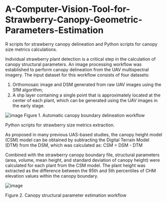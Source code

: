 # A-Computer-Vision-Tool-for-Strawberry-Canopy-Geometric-Parameters-Estimation
R scripts for strawberry canopy delineation and Python scripts for canopy size metrics calculations.

Individual strawberry plant detection is a critical step in the calculation of canopy structural parameters. An image processing workflow was established to perform canopy delineation from the UAV multispectral imagery. The input dataset for this workflow consists of four datasets: 
1) Orthomosaic image and DSM generated from raw UAV images using the SfM algorithm;  
2) A shp layer containing a single point that is approximately located at the center of each plant, which can be generated using the UAV images in the early stage.

![image](https://github.com/TimothyCaiwang/A-Computer-Vision-Tool-for-Strawberry-Canopy-Geometric-Parameters-Estimation/assets/41359035/b68135a9-9871-4415-abd6-e1e503b006ff)
Figure 1. Automatic canopy boundary delineation workflow


Python scripts for strawberry size metrics extraction. 

As proposed in many previous UAS-based studies, the canopy height model (CSM) model can be obtained by subtracting the Digital Terrain Model (DTM) from the DSM, which was calculated as:
CSM = DSM - DTM
 
Combined with the strawberry canopy boundary file, structural parameters (area, volume, mean height, and standard deviation of canopy height) were calculated for each plant from the CSM model. The plant height was extracted as the difference between the 95th and 5th percentiles of CHM elevation values within the canopy boundary.

![image](https://github.com/TimothyCaiwang/A-Computer-Vision-Tool-for-Strawberry-Canopy-Geometric-Parameters-Estimation/assets/41359035/942373d5-afea-4d35-8258-334931e5442b)

Figure 2. Canopy structural parameter estimation workflow
